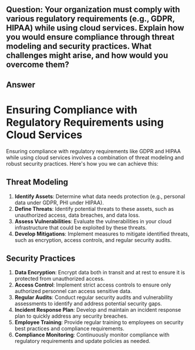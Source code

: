 

## Question: Your organization must comply with various regulatory requirements (e.g., GDPR, HIPAA) while using cloud services. Explain how you would ensure compliance through threat modeling and security practices. What challenges might arise, and how would you overcome them? 

## Answer
# Ensuring Compliance with Regulatory Requirements using Cloud Services

Ensuring compliance with regulatory requirements like GDPR and HIPAA while using cloud services involves a combination of threat modeling and robust security practices. Here's how you we can achieve this:

## Threat Modeling
1. **Identify Assets**: Determine what data needs protection (e.g., personal data under GDPR, PHI under HIPAA).
2. **Define Threats**: Identify potential threats to these assets, such as unauthorized access, data breaches, and data loss.
3. **Assess Vulnerabilities**: Evaluate the vulnerabilities in your cloud infrastructure that could be exploited by these threats.
4. **Develop Mitigations**: Implement measures to mitigate identified threats, such as encryption, access controls, and regular security audits.

## Security Practices
1. **Data Encryption**: Encrypt data both in transit and at rest to ensure it is protected from unauthorized access.
2. **Access Control**: Implement strict access controls to ensure only authorized personnel can access sensitive data.
3. **Regular Audits**: Conduct regular security audits and vulnerability assessments to identify and address potential security gaps.
4. **Incident Response Plan**: Develop and maintain an incident response plan to quickly address any security breaches.
5. **Employee Training**: Provide regular training to employees on security best practices and compliance requirements.
6. **Compliance Monitoring**: Continuously monitor compliance with regulatory requirements and update policies as needed.
